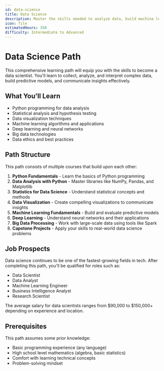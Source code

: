 ```yaml
---
id: data-science
title: Data Science
description: Master the skills needed to analyze data, build machine learning models, and extract insights from complex datasets.
icon: file
estimatedHours: 350
difficulty: Intermediate to Advanced
---
```


# Data Science Path

This comprehensive learning path will equip you with the skills to become a data scientist. You'll learn to collect, analyze, and interpret complex data, build predictive models, and communicate insights effectively.

## What You'll Learn

- Python programming for data analysis
- Statistical analysis and hypothesis testing
- Data visualization techniques
- Machine learning algorithms and applications
- Deep learning and neural networks
- Big data technologies
- Data ethics and best practices

## Path Structure

This path consists of multiple courses that build upon each other:

1. **Python Fundamentals** - Learn the basics of Python programming
2. **Data Analysis with Python** - Master libraries like NumPy, Pandas, and Matplotlib
3. **Statistics for Data Science** - Understand statistical concepts and methods
4. **Data Visualization** - Create compelling visualizations to communicate insights
5. **Machine Learning Fundamentals** - Build and evaluate predictive models
6. **Deep Learning** - Understand neural networks and their applications
7. **Big Data Processing** - Work with large-scale data using tools like Spark
8. **Capstone Projects** - Apply your skills to real-world data science problems

## Job Prospects

Data science continues to be one of the fastest-growing fields in tech. After completing this path, you'll be qualified for roles such as:

- Data Scientist
- Data Analyst
- Machine Learning Engineer
- Business Intelligence Analyst
- Research Scientist

The average salary for data scientists ranges from $90,000 to $150,000+ depending on experience and location.

## Prerequisites

This path assumes some prior knowledge:

- Basic programming experience (any language)
- High school level mathematics (algebra, basic statistics)
- Comfort with learning technical concepts
- Problem-solving mindset

